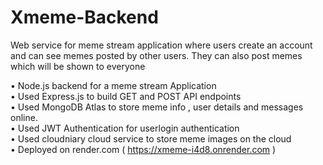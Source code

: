 # Xmeme-Backend

  Web service for meme stream application  where users create an account and can see memes posted by other users. They can also post memes which will be shown to everyone
  
• Node.js backend for a meme stream Application <br>
• Used Express.js to build GET and POST API endpoints <br>
• Used MongoDB Atlas to store meme info , user details and messages online.  <br>
• Used JWT Authentication for userlogin authentication <br>
• Used cloudniary cloud service to store meme images on the cloud <br>
• Deployed on render.com  ( https://xmeme-i4d8.onrender.com )

